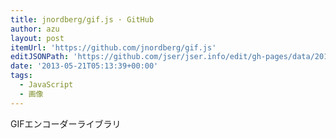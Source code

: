 ```yaml
---
title: jnordberg/gif.js · GitHub
author: azu
layout: post
itemUrl: 'https://github.com/jnordberg/gif.js'
editJSONPath: 'https://github.com/jser/jser.info/edit/gh-pages/data/2013/05/index.json'
date: '2013-05-21T05:13:39+00:00'
tags:
  - JavaScript
  - 画像
---
```

GIFエンコーダーライブラリ

